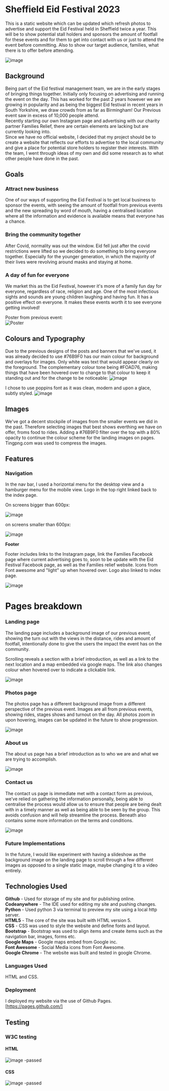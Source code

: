 # Sheffield Eid Festival 2023

This is a static website which can be updated which refresh photos to advertise and support the Eid Festival held in Sheffield twice a year. This will be to show potential stall holders and sponsors the amount of footfall for these events and for them to get into contact with us or just to attend the event before committing. Also to show our target audience, families, what there is to offer before attending.

![image](https://github.com/agunny/Eid-festival---Project/assets/133648178/1cabcb80-039a-4f7b-96d9-7ae4dd6b5be9)



## Background

Being part of the Eid festival management team, we are in the early stages of bringing things together. Initially only focusing on advertising and running the event on the day. This has worked for the past 2 years however we are growing in popularity and as being the biggest Eid festival in recent years in South Yorkshire, we draw crowds from as far as Birmingham! Our Previous event saw in excess of 10,000 people attend.<br>
Recently starting our own Instagram page and advertising with our charity partner Families Relief, there are certain elements are lacking but are currently looking into.<br>
Since we have no official website, I decided that my project should be to create a website that reflects our efforts to advertise to the local community and give a place for potential store holders to register their interests. With the team, I went through ideas of my own and did some research as to what other people have done in the past.

## Goals
### Attract new business
One of our ways of supporting the Eid Festival is to get local business to sponsor the events, with seeing the amount of footfall from previous events and the new spreading by word of mouth, having a centralised location where all the information and evidence is available means that everyone has a chance.
### Bring the community together
After Covid, normality was out the window. Eid fell just after the covid restrictions were lifted so we decided to do something to bring everyone together. Especially for the younger generation, in which the majority of their lives were revolving around masks and staying at home.
### A day of fun for everyone
We market this as the Eid Festival, however it's more of a family fun day for everyone, regardless of race, religion and age. One of the most infectious sights and sounds are young children laughing and having fun. It has a positive effect on everyone. It makes these events worth it to see everyone getting involved!


Poster from previous event:<br>
![Poster](https://github.com/agunny/Eid-festival---Project/assets/133648178/cc39440b-7537-4fa7-836c-44a0807709b6)



## **Colours and Typography**
Due to the previous designs of the posts and banners that we've used, it was already decided to use #76B9F0 has our main colour for background and overlays for images. Only white was text that would appear clearly on the foreground.
The complementary colour tone being #FOAD76, making things that have been hovered over to change to that colour to keep it standing out and for the change to be noticeable:
![image](https://github.com/agunny/Eid-festival---Project/assets/133648178/050061da-d35a-4a2e-89aa-1d624fc6a4be)

I chose to use poppins font as it was clean, modern and upon a glace, subtly styled.
![image](https://github.com/agunny/Eid-festival---Project/assets/133648178/38fc7f88-b088-44d8-af64-3d8c55858ed3)

## **Images**
We've got a decent stockpile of images from the smaller events we did in the past. Therefore selecting images that best shows everthing we have on offer, froms food to rides.
Adding a #76B9F0 filter over the top with a 80% opacity to continue the colour scheme for the landing images on pages. Tingpng.com was used to compress the images.

## **Features**

### **Navigation**

In the nav bar, I used a horizontal menu for the desktop view and a hamburger menu for the mobile view. Logo in the top right linked back to the index page.

On screens bigger than 600px:

![image](https://github.com/agunny/Eid-festival---Project/assets/133648178/ebd5d901-236d-4ea9-90b6-19247a11e23d)

on screens smaller than 600px:

![image](https://github.com/agunny/Eid-festival---Project/assets/133648178/1ae83210-ef68-4fa4-947b-8167294f474e)

**Footer**

Footer includes links to the Instagram page, link the Families Facebook page where current advertising goes to, soon to be update with the Eid Festival Facebook page, as well as the Families relief website. Icons from Font awesome and "light" up when hovered over. Logo also linked to index page.

![image](https://github.com/agunny/Eid-festival---Project/assets/133648178/5ce4e8c0-a537-4141-864f-b7c5b8029cf7)


# **Pages breakdown**

### Landing page

The landing page includes a background image of our previous event, showing the turn out with the views in the distance, rides and amount of footfall, intentionally done to give the users the impact the event has on the community.

Scrolling reveals a section with a brief introduction, as well as a link to the next location and a map embedded via google maps. The link also changes colour when hovered over to indicate a clickable link.

![image](https://github.com/agunny/Eid-festival---Project/assets/133648178/e678309d-9960-439c-b4e0-38cb2ce59fb2)

### Photos page

The photos page has a different background image from a different perspective of the previous event. Images are all from previous events, showing rides, stages shows and turnout on the day. All photos zoom in upon hovering, images can be updated in the future to show progression.

![image](https://github.com/agunny/Eid-festival---Project/assets/133648178/aa1f9f08-ae70-4b40-9fc0-da5a85dca327)

### About us

The about us page has a brief introduction as to who we are and what we are trying to accomplish. 

![image](https://github.com/agunny/Eid-festival---Project/assets/133648178/d589ecc4-6bc1-4728-b0d5-1101b69c9e3b)

### Contact us

The contact us page is immediate met with a contact form as previous, we’ve relied on gathering the information personally, being able to centralise the process would allow us to ensure that people are being dealt with in a timely manner as well as being able to be seen by the group. This avoids confusion and will help streamline the process. Beneath also contains some more information on the terms and conditions.


![image](https://github.com/agunny/Eid-festival---Project/assets/133648178/ca31b1b0-4cf2-4993-828b-5de266d86ffb)

### Future Implementations

In the future, I would like experiment with having a slideshow as the background image on the landing page to scroll through a few different images as opposed to a single static image, maybe changing it to a video entirely.

## Technologies Used

**Github** - Used for storage of my site and for publishing online.\
**Codeanywhere** - The IDE used for editing my site and pushing changes.\
**Python** - Used python 3 via terminal to preview my site using a local http server.\
**HTML5** - The core of the site was built with HTML version 5.\
**CSS** - CSS was used to style the website and define fonts and layout.\
**Bootstrap** - Bootstrap was used to align items and create items such as the navigation bar, images, forms etc.\
**Google Maps** - Google maps embed from Google inc.\
**Font Awesome** - Social Media icons from Font Awesome.\
**Google Chrome** - The website was built and tested in google Chrome.

### Languages Used

HTML and CSS.

### Deployment

I deployed my website via the use of Github Pages. [https://pages.github.com/]

## Testing

### W3C testing

#### HTML

![image](https://github.com/agunny/Eid-festival---Project/assets/133648178/e393b8fb-75b9-473b-ae45-920336b87f3a)
-passed


#### CSS 

![image](https://github.com/agunny/Eid-festival---Project/assets/133648178/2074fe1f-7b52-4cb8-b214-98e24abf4fcb)
-passed







